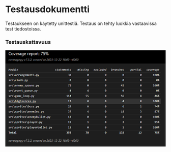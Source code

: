# Testausdokumentti
Testaukseen on käytetty unittestiä. Testaus on tehty luokkia vastaavissa test tiedostoissa.
### Testauskattavuus
![Coverage](./kuvat/coverage.PNG)